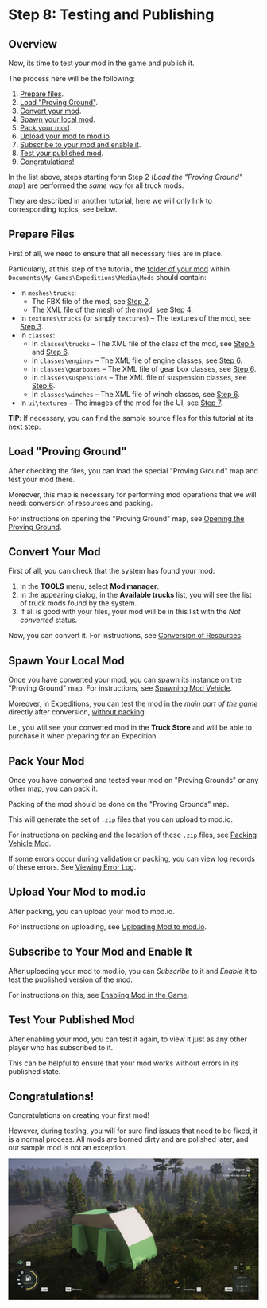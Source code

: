 # Step 8: Testing and Publishing

## Overview
Now, its time to test your mod in the game and publish it.

The process here will be the following:

1.  [Prepare files](#prepare-files).
2.  [Load "Proving Ground"](#load-proving-ground).
3.  [Convert your mod](#convert-your-mod).
4.  [Spawn your local mod](#spawn-your-local-mod).
5.  [Pack your mod](#pack-your-mod).
6.  [Upload your mod to mod.io](#upload-your-mod-to-modio).
7.  [Subscribe to your mod and enable it](#subscribe-to-your-mod-and-enable-it).
8.  [Test your published mod](#test-your-published-mod).
9.  [Congratulations!](#congratulations)

In the list above, steps starting form Step 2 (*Load the "Proving Ground" map*) are performed the *same way* for all truck mods. 

They are described in another tutorial, here we will only link to corresponding topics, see below.

## Prepare Files
First of all, we need to ensure that all necessary files are in place.

Particularly, at this step of the tutorial, the [folder of your mod][truck_mod_folder] within `Documents\My Games\Expeditions\Media\Mods` should contain:

-   In `meshes\trucks`:
    -   The FBX file of the mod, see [Step 2][step_2].
    -   The XML file of the mesh of the mod, see [Step 4][step_4].
-   In `textures\trucks` (or simply `textures`) – The textures of the mod, see [Step 3][step_3].
-   In `classes`:
    -    In `classes\trucks` – The XML file of the class of the mod, see [Step 5][step_5] and [Step 6][step_6].
    -    In `classes\engines` – The XML file of engine classes, see [Step 6][step_6].
    -    In `classes\gearboxes` – The XML file of gear box classes, see [Step 6][step_6].
    -    In `classes\suspensions` – The XML file of suspension classes, see [Step 6][step_6].
    -    In `classes\winches` – The XML file of winch classes, see [Step 6][step_6].
-   In `ui\textures` – The images of the mod for the UI, see [Step 7][step_7].

**TIP**: If necessary, you can find the sample source files for this tutorial at its [next step][step_9].


## Load "Proving Ground"
After checking the files, you can load the special "Proving Ground" map and test your mod there.

Moreover, this map is necessary for performing mod operations that we will need: conversion of resources and packing.

For instructions on opening the "Proving Ground" map, see [Opening the Proving Ground][opening_proving_ground].


## Convert Your Mod
First of all, you can check that the system has found your mod:

1.  In the **TOOLS** menu, select **Mod manager**.
2.  In the appearing dialog, in the **Available trucks** list, you will see the list of truck mods found by the system. 
3.  If all is good with your files, your mod will be in this list with the *Not converted* status.

Now, you can convert it. For instructions, see [Conversion of Resources][conversion_of_resources].


## Spawn Your Local Mod
Once you have converted your mod, you can spawn its instance on the "Proving Ground" map. For instructions, see [Spawning Mod Vehicle][spawning_mod_vehicle].

Moreover, in Expeditions, you can test the mod in the *main part of the game* directly after conversion, [without packing][testing_unpacked_mod].

I.e., you will see your converted mod in the **Truck Store** and will be able to purchase it when preparing for an Expedition. 


## Pack Your Mod
Once you have converted and tested your mod on "Proving Grounds" or any other map, you can pack it.

Packing of the mod should be done on the "Proving Grounds" map.

This will generate the set of `.zip` files that you can upload to mod.io.

For instructions on packing and the location of these `.zip` files, see [Packing Vehicle Mod][packing_vehicle_mod].

If some errors occur during validation or packing, you can view log records of these errors. See [Viewing Error Log][viewing_error_log].


## Upload Your Mod to mod.io
After packing, you can upload your mod to mod.io. 

For instructions on uploading, see [Uploading Mod to mod.io][uploading_mod_to_mod_io].


## Subscribe to Your Mod and Enable It
After uploading your mod to mod.io, you can *Subscribe* to it and *Enable* it to test the published version of the mod.

For instructions on this, see [Enabling Mod in the Game][enabling_mod_in_the_game].


## Test Your Published Mod
After enabling your mod, you can test it again, to view it just as any other player who has subscribed to it.

This can be helpful to ensure that your mod works without errors in its published state.


## Congratulations!
Congratulations on creating your first mod!

However, during testing, you will for sure find issues that need to be fixed, it is a normal process. All mods are borned dirty and are polished later, and our sample mod is not an exception.

![](./media/simple_truck_mod.png)




[truck_mod_folder]: ./step_0_prerequisites.md#mod-folder
[step_2]: ./step_2_exporting_to_fbx.md
[step_3]: ./step_3_creating_textures.md
[step_4]: ./step_4_creating_xml_file_of_truck_mesh.md 
[step_5]: ./step_5_creating_xml_file_of_truck_class.md
[step_6]: ./step_6_creating_xml_files_of_truck_components.md
[step_7]: ./step_7_creating_truck_images.md
[step_9]: ./step_9_source_files.md
[registration_and_authentication]: ./../../../usage_and_uploading_of_mods/2___registration_and__authentication.md
[upload]: ./../../../usage_and_uploading_of_mods/4_3___uploading__files_of_the__mod.md

[opening_proving_ground]: ./../sample_mod_by_the_game/opening_the_proving_ground.md
[conversion_of_resources]: ./../sample_mod_by_the_game/conversion_of_resources.md
[spawning_mod_vehicle]: ./../sample_mod_by_the_game/spawning_mod_vehicle.md
[packing_vehicle_mod]: ./../sample_mod_by_the_game/packing_vehicle_mod.md
[viewing_error_log]: ./../sample_mod_by_the_game/viewing_error_log.md
[uploading_mod_to_mod_io]: ./../sample_mod_by_the_game/uploading_mod_to_mod_io.md
[enabling_mod_in_the_game]: ./../sample_mod_by_the_game/enabling_mod_in_the_game.md
[testing_unpacked_mod]: ./../sample_mod_by_the_game/testing_unpacked_mod_in_the_game.md